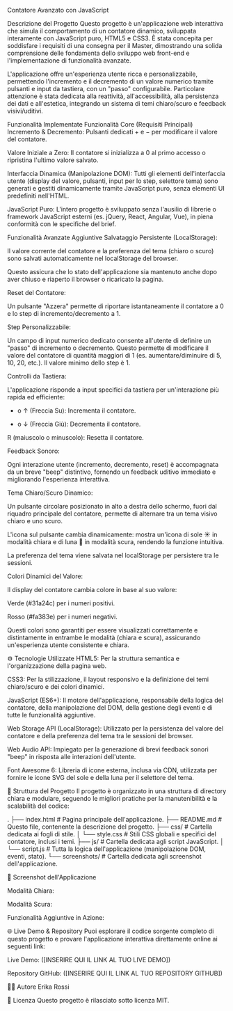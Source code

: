 Contatore Avanzato con JavaScript

Descrizione del Progetto
Questo progetto è un'applicazione web interattiva che simula il comportamento di un contatore dinamico, sviluppata interamente con JavaScript puro, HTML5 e CSS3. È stata concepita per soddisfare i requisiti di una consegna per il Master, dimostrando una solida comprensione delle fondamenta dello sviluppo web front-end e l'implementazione di funzionalità avanzate.

L'applicazione offre un'esperienza utente ricca e personalizzabile, permettendo l'incremento e il decremento di un valore numerico tramite pulsanti e input da tastiera, con un "passo" configurabile. Particolare attenzione è stata dedicata alla reattività, all'accessibilità, alla persistenza dei dati e all'estetica, integrando un sistema di temi chiaro/scuro e feedback visivi/uditivi.

Funzionalità Implementate
Funzionalità Core (Requisiti Principali)
Incremento & Decremento: Pulsanti dedicati + e − per modificare il valore del contatore.

Valore Iniziale a Zero: Il contatore si inizializza a 0 al primo accesso o ripristina l'ultimo valore salvato.

Interfaccia Dinamica (Manipolazione DOM): Tutti gli elementi dell'interfaccia utente (display del valore, pulsanti, input per lo step, selettore tema) sono generati e gestiti dinamicamente tramite JavaScript puro, senza elementi UI predefiniti nell'HTML.

JavaScript Puro: L'intero progetto è sviluppato senza l'ausilio di librerie o framework JavaScript esterni (es. jQuery, React, Angular, Vue), in piena conformità con le specifiche del brief.

Funzionalità Avanzate Aggiuntive
Salvataggio Persistente (LocalStorage):

Il valore corrente del contatore e la preferenza del tema (chiaro o scuro) sono salvati automaticamente nel localStorage del browser.

Questo assicura che lo stato dell'applicazione sia mantenuto anche dopo aver chiuso e riaperto il browser o ricaricato la pagina.

Reset del Contatore:

Un pulsante "Azzera" permette di riportare istantaneamente il contatore a 0 e lo step di incremento/decremento a 1.

Step Personalizzabile:

Un campo di input numerico dedicato consente all'utente di definire un "passo" di incremento o decremento. Questo permette di modificare il valore del contatore di quantità maggiori di 1 (es. aumentare/diminuire di 5, 10, 20, etc.). Il valore minimo dello step è 1.

Controlli da Tastiera:

L'applicazione risponde a input specifici da tastiera per un'interazione più rapida ed efficiente:

+ o ↑ (Freccia Su): Incrementa il contatore.

- o ↓ (Freccia Giù): Decrementa il contatore.

R (maiuscolo o minuscolo): Resetta il contatore.

Feedback Sonoro:

Ogni interazione utente (incremento, decremento, reset) è accompagnata da un breve "beep" distintivo, fornendo un feedback uditivo immediato e migliorando l'esperienza interattiva.

Tema Chiaro/Scuro Dinamico:

Un pulsante circolare posizionato in alto a destra dello schermo, fuori dal riquadro principale del contatore, permette di alternare tra un tema visivo chiaro e uno scuro.

L'icona sul pulsante cambia dinamicamente: mostra un'icona di sole ☀️ in modalità chiara e di luna 🌙 in modalità scura, rendendo la funzione intuitiva.

La preferenza del tema viene salvata nel localStorage per persistere tra le sessioni.

Colori Dinamici del Valore:

Il display del contatore cambia colore in base al suo valore:

Verde (#31a24c) per i numeri positivi.

Rosso (#fa383e) per i numeri negativi.

Questi colori sono garantiti per essere visualizzati correttamente e distintamente in entrambe le modalità (chiara e scura), assicurando un'esperienza utente consistente e chiara.

⚙️ Tecnologie Utilizzate
HTML5: Per la struttura semantica e l'organizzazione della pagina web.

CSS3: Per la stilizzazione, il layout responsivo e la definizione dei temi chiaro/scuro e dei colori dinamici.

JavaScript (ES6+): Il motore dell'applicazione, responsabile della logica del contatore, della manipolazione del DOM, della gestione degli eventi e di tutte le funzionalità aggiuntive.

Web Storage API (LocalStorage): Utilizzato per la persistenza del valore del contatore e della preferenza del tema tra le sessioni del browser.

Web Audio API: Impiegato per la generazione di brevi feedback sonori "beep" in risposta alle interazioni dell'utente.

Font Awesome 6: Libreria di icone esterna, inclusa via CDN, utilizzata per fornire le icone SVG del sole e della luna per il selettore del tema.

📂 Struttura del Progetto
Il progetto è organizzato in una struttura di directory chiara e modulare, seguendo le migliori pratiche per la manutenibilità e la scalabilità del codice:

.
├── index.html        # Pagina principale dell'applicazione.
├── README.md         # Questo file, contenente la descrizione del progetto.
├── css/              # Cartella dedicata ai fogli di stile.
│   └── style.css     # Stili CSS globali e specifici del contatore, inclusi i temi.
├── js/               # Cartella dedicata agli script JavaScript.
│   └── script.js     # Tutta la logica dell'applicazione (manipolazione DOM, eventi, stato).
└── screenshots/      # Cartella dedicata agli screenshot dell'applicazione.

📸 Screenshot dell'Applicazione

Modalità Chiara:

Modalità Scura:

Funzionalità Aggiuntive in Azione:

🌐 Live Demo & Repository
Puoi esplorare il codice sorgente completo di questo progetto e provare l'applicazione interattiva direttamente online ai seguenti link:

Live Demo: ([INSERIRE QUI IL LINK AL TUO LIVE DEMO])

Repository GitHub: ([INSERIRE QUI IL LINK AL TUO REPOSITORY GITHUB])

🧑‍💻 Autore
Erika Rossi

📜 Licenza
Questo progetto è rilasciato sotto licenza MIT. 